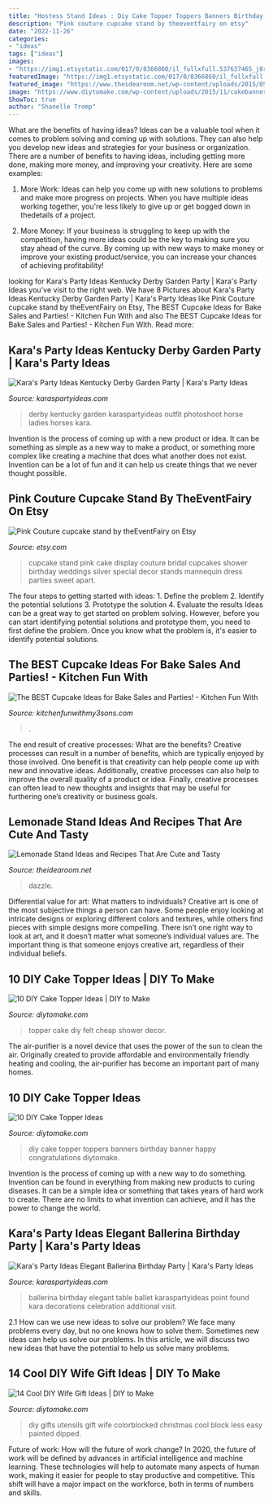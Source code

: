 ```yaml
---
title: "Hostess Stand Ideas : Diy Cake Topper Toppers Banners Birthday Banner Happy Congratulations Diytomake"
description: "Pink couture cupcake stand by theeventfairy on etsy"
date: "2022-11-26"
categories:
- "ideas"
tags: ["ideas"]
images:
- "https://img1.etsystatic.com/017/0/8366860/il_fullxfull.537637465_j8rv.jpg"
featuredImage: "https://img1.etsystatic.com/017/0/8366860/il_fullxfull.537637465_j8rv.jpg"
featured_image: "https://www.theidearoom.net/wp-content/uploads/2015/05/IMG_8258-2.jpg"
image: "https://www.diytomake.com/wp-content/uploads/2015/11/cakebanner-diy.jpg"
ShowToc: true
author: "Shanelle Tromp"
---
```



What are the benefits of having ideas?
Ideas can be a valuable tool when it comes to problem solving and coming up with solutions. They can also help you develop new ideas and strategies for your business or organization. There are a number of benefits to having ideas, including getting more done, making more money, and improving your creativity. Here are some examples:
1. More Work: Ideas can help you come up with new solutions to problems and make more progress on projects. When you have multiple ideas working together, you're less likely to give up or get bogged down in thedetails of a project.

2. More Money: If your business is struggling to keep up with the competition, having more ideas could be the key to making sure you stay ahead of the curve. By coming up with new ways to make money or improve your existing product/service, you can increase your chances of achieving profitability!

	

		
looking for Kara&#039;s Party Ideas Kentucky Derby Garden Party | Kara&#039;s Party Ideas you've visit to the right web. We have 8 Pictures about Kara&#039;s Party Ideas Kentucky Derby Garden Party | Kara&#039;s Party Ideas like Pink Couture cupcake stand by theEventFairy on Etsy, The BEST Cupcake Ideas for Bake Sales and Parties! - Kitchen Fun With and also The BEST Cupcake Ideas for Bake Sales and Parties! - Kitchen Fun With. Read more:
		
    
## Kara&#039;s Party Ideas Kentucky Derby Garden Party | Kara&#039;s Party Ideas

<img loading=lazy src="http://karaspartyideas.com/wp-content/uploads/2016/05/Kentucky-Derby-Garden-Party-via-Karas-Party-Ideas-KarasPartyIdeas.com54.jpg" onerror="this.onerror=null;this.src='https://tse2.mm.bing.net/th?id=OIP.qpM9eQr6epP8Lr5Op4z1oQHaLH&amp;pid=15.1';" alt="Kara&#039;s Party Ideas Kentucky Derby Garden Party | Kara&#039;s Party Ideas">

_Source: karaspartyideas.com_

>derby kentucky garden karaspartyideas outfit photoshoot horse ladies horses kara. 

	

Invention is the process of coming up with a new product or idea. It can be something as simple as a new way to make a product, or something more complex like creating a machine that does what another does not exist. Invention can be a lot of fun and it can help us create things that we never thought possible.

    
## Pink Couture Cupcake Stand By TheEventFairy On Etsy

<img loading=lazy src="https://img1.etsystatic.com/017/0/8366860/il_fullxfull.537637465_j8rv.jpg" onerror="this.onerror=null;this.src='https://tse2.mm.bing.net/th?id=OIP.JxaSAmQbooonKTCpOj-oeQHaJ4&amp;pid=15.1';" alt="Pink Couture cupcake stand by theEventFairy on Etsy">

_Source: etsy.com_

>cupcake stand pink cake display couture bridal cupcakes shower birthday weddings silver special decor stands mannequin dress parties sweet apart. 

	

The four steps to getting started with ideas: 1. Define the problem 2. Identify the potential solutions 3. Prototype the solution 4. Evaluate the results
Ideas can be a great way to get started on problem solving. However, before you can start identifying potential solutions and prototype them, you need to first define the problem. Once you know what the problem is, it's easier to identify potential solutions.

    
## The BEST Cupcake Ideas For Bake Sales And Parties! - Kitchen Fun With

<img loading=lazy src="https://kitchenfunwithmy3sons.com/wp-content/uploads/2016/03/the-best-cupcake-ideas-bake-sale-party-19-680x1600.jpg" onerror="this.onerror=null;this.src='https://tse1.mm.bing.net/th?id=OIP.cY6PrTqws4LZhCH0Hiv92gHaRb&amp;pid=15.1';" alt="The BEST Cupcake Ideas for Bake Sales and Parties! - Kitchen Fun With">

_Source: kitchenfunwithmy3sons.com_

>. 

	

The end result of creative processes: What are the benefits?
Creative processes can result in a number of benefits, which are typically enjoyed by those involved. One benefit is that creativity can help people come up with new and innovative ideas. Additionally, creative processes can also help to improve the overall quality of a product or idea. Finally, creative processes can often lead to new thoughts and insights that may be useful for furthering one’s creativity or business goals.

    
## Lemonade Stand Ideas And Recipes That Are Cute And Tasty

<img loading=lazy src="https://www.theidearoom.net/wp-content/uploads/2015/05/IMG_8258-2.jpg" onerror="this.onerror=null;this.src='https://tse1.mm.bing.net/th?id=OIP.XhMD-lCIjO4zWjuK_6b17gAAAA&amp;pid=15.1';" alt="Lemonade Stand Ideas and Recipes That Are Cute and Tasty">

_Source: theidearoom.net_

>dazzle. 

	

Differential value for art: What matters to individuals?
Creative art is one of the most subjective things a person can have. Some people enjoy looking at intricate designs or exploring different colors and textures, while others find pieces with simple designs more compelling. There isn’t one right way to look at art, and it doesn’t matter what someone’s individual values are. The important thing is that someone enjoys creative art, regardless of their individual beliefs.

    
## 10 DIY Cake Topper Ideas | DIY To Make

<img loading=lazy src="http://www.diytomake.com/wp-content/uploads/2015/11/Ckae-Topper-Felt.jpg" onerror="this.onerror=null;this.src='https://tse1.mm.bing.net/th?id=OIP.K3mwCwLJlZwzgahqPmQCXgHaLH&amp;pid=15.1';" alt="10 DIY Cake Topper Ideas | DIY to Make">

_Source: diytomake.com_

>topper cake diy felt cheap shower decor. 

	

The air-purifier is a novel device that uses the power of the sun to clean the air. Originally created to provide affordable and environmentally friendly heating and cooling, the air-purifier has become an important part of many homes.

    
## 10 DIY Cake Topper Ideas

<img loading=lazy src="https://www.diytomake.com/wp-content/uploads/2015/11/cakebanner-diy.jpg" onerror="this.onerror=null;this.src='https://tse3.mm.bing.net/th?id=OIP.uaR7eGf2RWrJ4YI4uL6vBgHaJ3&amp;pid=15.1';" alt="10 DIY Cake Topper Ideas">

_Source: diytomake.com_

>diy cake topper toppers banners birthday banner happy congratulations diytomake. 

	

Invention is the process of coming up with a new way to do something. Invention can be found in everything from making new products to curing diseases. It can be a simple idea or something that takes years of hard work to create. There are no limits to what invention can achieve, and it has the power to change the world.

    
## Kara&#039;s Party Ideas Elegant Ballerina Birthday Party | Kara&#039;s Party Ideas

<img loading=lazy src="http://karaspartyideas.com/wp-content/uploads/2017/02/Elegant-Ballerina-Birthday-Party-via-Karas-Party-Ideas-KarasPartyIdeas.com25.jpg" onerror="this.onerror=null;this.src='https://tse4.mm.bing.net/th?id=OIP.ApVs5W80CyZwGNXein47zgHaLH&amp;pid=15.1';" alt="Kara&#039;s Party Ideas Elegant Ballerina Birthday Party | Kara&#039;s Party Ideas">

_Source: karaspartyideas.com_

>ballerina birthday elegant table ballet karaspartyideas point found kara decorations celebration additional visit. 

	

2.1 How can we use new ideas to solve our problem?
We face many problems every day, but no one knows how to solve them. Sometimes new ideas can help us solve our problems. In this article, we will discuss two new ideas that have the potential to help us solve many problems.

    
## 14 Cool DIY Wife Gift Ideas | DIY To Make

<img loading=lazy src="http://www.diytomake.com/wp-content/uploads/2015/11/DIY-Colorblocked-Utensils.jpg" onerror="this.onerror=null;this.src='https://tse3.mm.bing.net/th?id=OIP.ek8ktjdMldw06R5LlVDmWgHaJ3&amp;pid=15.1';" alt="14 Cool DIY Wife Gift Ideas | DIY to Make">

_Source: diytomake.com_

>diy gifts utensils gift wife colorblocked christmas cool block less easy painted dipped. 

	

Future of work: How will the future of work change?
In 2020, the future of work will be defined by advances in artificial intelligence and machine learning. These technologies will help to automate many aspects of human work, making it easier for people to stay productive and competitive. This shift will have a major impact on the workforce, both in terms of numbers and skills.

